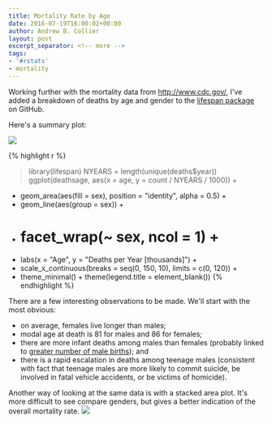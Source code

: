 ```yaml
---
title: Mortality Rate by Age
date: 2016-07-19T16:00:02+00:00
author: Andrew B. Collier
layout: post
excerpt_separator: <!-- more -->
tags:
- '#rstats'
- mortality
---
```


<!-- more -->

Working further with the mortality data from <http://www.cdc.gov/>, I've added a breakdown of deaths by age and gender to the [lifespan package](https://github.com/DataWookie/lifespan) on GitHub.

Here's a summary plot:

<img src="{{ site.baseurl }}/static/img/2016/07/deaths-by-age.png" >

{% highlight r %}
> library(lifespan)
> NYEARS = length(unique(deaths$year))
> ggplot(deathsage, aes(x = age, y = count / NYEARS / 1000)) +
+   geom_area(aes(fill = sex), position = &quot;identity&quot;, alpha = 0.5) +
+   geom_line(aes(group = sex)) +
+   # facet_wrap(~ sex, ncol = 1) +
+   labs(x = &quot;Age&quot;, y = &quot;Deaths per Year [thousands]&quot;) +
+   scale_x_continuous(breaks = seq(0, 150, 10), limits = c(0, 120)) +
+   theme_minimal() + theme(legend.title = element_blank())
{% endhighlight %}

There are a few interesting observations to be made. We'll start with the most obvious:

* on average, females live longer than males; 
* modal age at death is 81 for males and 86 for females; 
* there are more infant deaths among males than females (probably linked to [greater number of male births](http://www.exegetic.biz/blog/2016/07/birth-month-by-gender/)); and 
* there is a rapid escalation in deaths among teenage males (consistent with fact that teenage males are more likely to commit suicide, be involved in fatal vehicle accidents, or be victims of homicide). </ul> 
Another way of looking at the same data is with a stacked area plot. It's more difficult to see compare genders, but gives a better indication of the overall mortality rate.

<img src="{{ site.baseurl }}/static/img/2016/07/deaths-by-age-stacked.png" >
